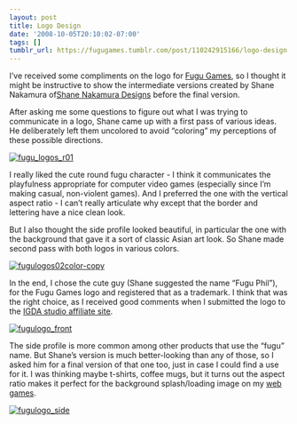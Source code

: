 ```yaml
---
layout: post
title: Logo Design
date: '2008-10-05T20:10:02-07:00'
tags: []
tumblr_url: https://fugugames.tumblr.com/post/110242915166/logo-design
---
```

I’ve received some compliments on the logo for [Fugu Games](http://www.fugugames.com/), so I thought it might be instructive to show the intermediate versions created by Shane Nakamura of[Shane Nakamura Designs](http://www.shanenakamuradesigns.com/) before the final version.

After asking me some questions to figure out what I was trying to communicate in a logo, Shane came up with a first pass of various ideas. He deliberately left them uncolored to avoid “coloring” my perceptions of these possible directions.

[![](http://itshardtofondlepenguins.com/wp-content/uploads/2008/10/fugu_logos_r01.jpg "fugu\_logos\_r01")](http://itshardtofondlepenguins.com/wp-content/uploads/2008/10/fugu_logos_r01.jpg)

I really liked the cute round fugu character - I think it communicates the playfulness appropriate for computer video games (especially since I’m making casual, non-violent games). And I preferred the one with the vertical aspect ratio - I can’t really articulate why except that the border and lettering have a nice clean look.

But I also thought the side profile looked beautiful, in particular the one with the background that gave it a sort of classic Asian art look. So Shane made second pass with both logos in various colors.

[![](http://itshardtofondlepenguins.com/wp-content/uploads/2008/10/fugulogos02color-copy.jpg "fugulogos02color-copy")](http://itshardtofondlepenguins.com/wp-content/uploads/2008/10/fugulogos02color-copy.jpg)

In the end, I chose the cute guy (Shane suggested the name “Fugu Phil”), for the Fugu Games logo and registered that as a trademark. I think that was the right choice, as I received good comments when I submitted the logo to the [IGDA studio affiliate site](http://www.igda.org/studios/).

[![](http://itshardtofondlepenguins.com/wp-content/uploads/2008/10/fugulogo_front.jpg "fugulogo\_front")](http://itshardtofondlepenguins.com/wp-content/uploads/2008/10/fugulogo_front.jpg)

The side profile is more common among other products that use the “fugu” name. But Shane’s version is much better-looking than any of those, so I asked him for a final version of that one too, just in case I could find a use for it. I was thinking maybe t-shirts, coffee mugs, but it turns out the aspect ratio makes it perfect for the background splash/loading image on my [web games](http://www.fugugames.com/unity.html).

[![](http://itshardtofondlepenguins.com/wp-content/uploads/2008/10/fugulogo_side.jpg "fugulogo\_side")](http://itshardtofondlepenguins.com/wp-content/uploads/2008/10/fugulogo_side.jpg)

